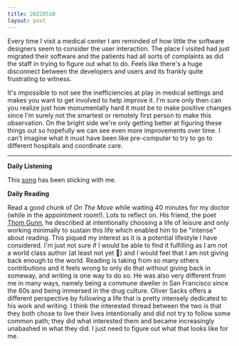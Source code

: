 ```yaml
---
title: 20220510
layout: post
---
```


Every time I visit a medical center I am reminded of how little the software designers seem to consider the user interaction. The place I visited had just migrated their software and the patients had all sorts of complaints as did the staff in trying to figure out what to do. Feels like there's a huge disconnect between the developers and users and its frankly quite frustrating to witness. 

It's impossible to not see the inefficiencies at play in medical settings and makes you want to get involved to help improve it. I'm sure only then can you realize just how monumentally hard it must be to make positive changes since I'm surely not the smartest or remotely first person to make this observation. On the bright side we're only getting better at figuring these things out so hopefully we can see even more improvements over time. I can't imagine what it must have been like pre-computer to try to go to different hospitals and coordinate care.

---

**Daily Listening**

This [song](https://open.spotify.com/track/0CRh8qlL8VVnbrblCrnC6S?si=933130b37ac542b3) has been sticking with me. 

**Daily Reading**

Read a good chunk of *On The Move* while waiting 40 minutes for my doctor (while in the appointment room!). Lots to reflect on. His friend, the poet [Thom Gunn](https://en.wikipedia.org/wiki/Thom_Gunn), he described at intentionally choosing a life of leisure and only working minimally to sustain this life which enabled him to be "intense" about reading. This piqued my interest as it is a potential lifestyle I have considered. I'm just not sure if I would be able to find it fulfilling as I am not a world class author (at least not yet 👀) and I would feel that I am not giving back enough to the world. Reading is taking from so many others contributions and it feels wrong to only do that without giving back in someway, and writing is one way to do so. He was also very different from me in many ways, namely being a commune dweller in San Francisco since the 60s and being immersed in the drug culture. Oliver Sacks offers a different perspective by following a life that is pretty intensely dedicated to his work and writing. I think the interested thread between the two is that they both chose to live their lives intentionally and did not try to follow some common path; they did what interested them and became increasingly unabashed in what they did. I just need to figure out what that looks like for me.